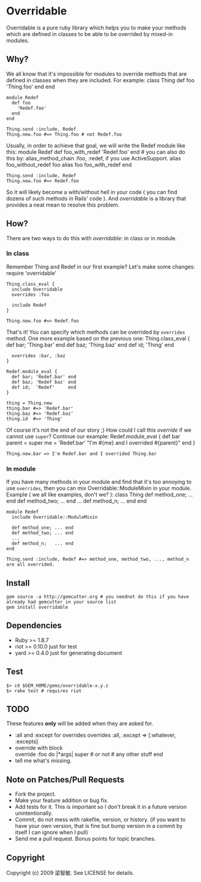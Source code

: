 # Overridable

Overridable is a pure ruby library which helps you to make your methods which are defined in classes to be able to be overrided by mixed-in modules.

## Why?

We all know that it's impossible for modules to override methods that are defined in classes when they are included. For example:
    class Thing
      def foo
        'Thing.foo'
      end
    end
    
    module Redef
      def foo
        'Redef.foo'
      end
    end
    
    Thing.send :include, Redef
    Thing.new.foo #=> Thing.foo # not Redef.foo

Usually, in order to achieve that goal, we will write the Redef module like this:
    module Redef
      def foo_with_redef
        'Redef.foo'
      end
      # you can also do this by: alias_method_chain :foo, :redef, if you use ActiveSupport.
      alias foo_without_redef foo
      alias foo foo_with_redef
    end
    
    Thing.send :include, Redef
    Thing.new.foo #=> Redef.foo

So it will likely become a with/without hell in your code ( you can find dozens of such methods in Rails' code ). And *overridable* is a library that provides a neat mean to resolve this problem.

## How?

There are two ways to do this with *overridable*: in class or in module.

### In class

Remember Thing and Redef in our first example? Let's make some changes:
    require 'overridable'
    
    Thing.class_eval {
      include Overridable
      overrides :foo
      
      include Redef
    }
    
    Thing.new.foo #=> Redef.foo
That's it! You can specify which methods can be overrided by `overrides` method. One more example based on the previous one:
    Thing.class_eval {
      def bar; 'Thing.bar' end
      def baz; 'Thing.baz' end
      def id;  'Thing'     end

      overrides :bar, :baz
    }
    
    Redef.module_eval {
      def bar; 'Redef.bar' end
      def baz; 'Redef baz' end
      def id;  'Redef'     end
    }
    
    thing = Thing.new
    thing.bar #=> 'Redef.bar'
    thing.baz #=> 'Redef.baz'
    thing.id  #=> 'Thing'
Of course it's not the end of our story ;) How could I call this *override* if we cannot use `super`? Continue our example:
    Redef.module_eval {
      def bar
        parent = super
        me = 'Redef.bar'
        "I'm #{me} and I overrided #{parent}"
      end
    }

    Thing.new.bar => I'm Redef.bar and I overrided Thing.bar

### In module

If you have many methods in your module and find that it's too annoying to use `overrides`, then you can mix Overridable::ModuleMixin in your module. Example ( we all like examples, don't we? ):
    class Thing
      def method_one; ... end
      def method_two; ... end
      ...
      def method_n;   ... end
    end
    
    module Redef
      include Overridable::ModuleMixin
    
      def method_one; ... end
      def method_two; ... end
      ...
      def method_n;   ... end
    end

    Thing.send :include, Redef #=> method_one, method_two, ..., method_n are all overrided.

## Install

    gem source -a http://gemcutter.org # you neednot do this if you have already had gemcutter in your source list
    gem install overridable

## Dependencies

* Ruby >= 1.8.7
* riot >= 0.10.0 just for test
* yard >= 0.4.0  just for generating document

## Test

    $> cd $GEM_HOME/gems/overridable-x.y.z
    $> rake test # requires riot

## TODO

These features **only** will be added when they are asked for.

* :all and :except for overrides 
      overrides :all, :except => [:whatever, :excepts]
* override with block    
      override :foo do |*args|
        super # or not
        # any other stuff
      end
* tell me what's missing.

## Note on Patches/Pull Requests
 
* Fork the project.
* Make your feature addition or bug fix.
* Add tests for it. This is important so I don't break it in a
  future version unintentionally.
* Commit, do not mess with rakefile, version, or history.
  (if you want to have your own version, that is fine but bump version in a commit by itself I can ignore when I pull)
* Send me a pull request. Bonus points for topic branches.

## Copyright

Copyright (c) 2009 梁智敏. See LICENSE for details.
